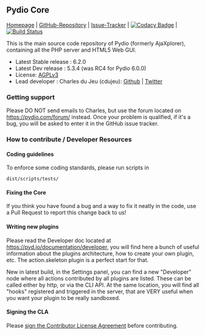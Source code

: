 ## Pydio Core

[Homepage](https://pydio.com/) |
[GitHub-Repository](https://github.com/pydio/pydio-core) |
[Issue-Tracker](https://github.com/pydio/pydio-core/issues) |
 [![Codacy Badge](https://api.codacy.com/project/badge/3b5cafea44e949e789d1928687e04032)](https://www.codacy.com/app/charles_3085/pydio-core) |
 [![Build Status](https://travis-ci.org/pydio/pydio-core.svg)](https://travis-ci.org/pydio/pydio-core)

This is the main source code repository of Pydio (formerly AjaXplorer), containing all the PHP server and HTML5 Web GUI.

* Latest Stable release : 6.2.0
* Latest Dev release : 5.3.4 (was RC4 for Pydio 6.0.0)
* License: [AGPLv3](https://www.gnu.org/licenses/agpl.html)
* Lead developer  : Charles du Jeu (cdujeu): [Github](https://github.com/cdujeu) | [Twitter](https://twitter.com/Pydio)


### Getting support

Please DO NOT send emails to Charles, but use the forum located on https://pydio.com/forum/ instead. Once your problem is qualified, if it's a bug, you will be asked to enter it in the GitHub issue tracker.

### How to contribute / Developer Resources

#### Coding guidelines

To enforce some coding standards, please run scripts in
```
dist/scripts/tests/
```

#### Fixing the Core

If you think you have found a bug and a way to fix it neatly in the code, use a Pull Request to report this change back to us! 

#### Writing new plugins

Please read the Developer doc located at https://pyd.io/documentation/developer, you will find here a bunch of useful information about the plugins architecture, how to create your own plugin, etc. The action.skeleton plugin is a perfect start for that. 

New in latest build, in the Settings panel, you can find a new "Developer" node where all actions contributed by all plugins are listed. These can be called either by http, or via the CLI API. At the same location, you will find all "hooks" registered and triggered in the server, that are VERY useful when you want your plugin to be really sandboxed.  

#### Signing the CLA

Please <a href="https://pydio.com/en/community/contribute/contributor-license-agreement-cla">sign the Contributor License Agreement</a> before contributing.
